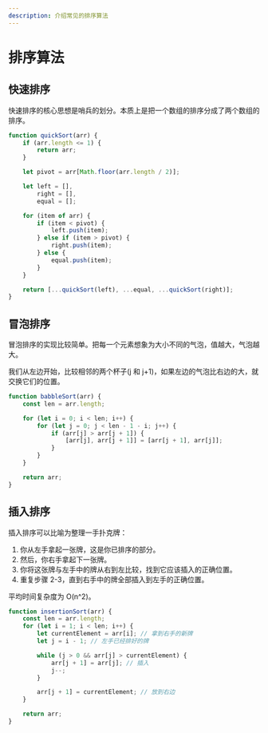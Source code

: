 ```yaml
---
description: 介绍常见的排序算法
---
```


# 排序算法

## 快速排序

快速排序的核心思想是哨兵的划分。本质上是把一个数组的排序分成了两个数组的排序。

```js
function quickSort(arr) {
	if (arr.length <= 1) {
		return arr;
	}

	let pivot = arr[Math.floor(arr.length / 2)];

	let left = [],
		right = [],
		equal = [];

	for (item of arr) {
		if (item < pivot) {
			left.push(item);
		} else if (item > pivot) {
			right.push(item);
		} else {
			equal.push(item);
		}
	}

	return [...quickSort(left), ...equal, ...quickSort(right)];
}
```

## 冒泡排序

冒泡排序的实现比较简单。把每一个元素想象为大小不同的气泡，值越大，气泡越大。

我们从左边开始，比较相邻的两个杯子(j 和 j+1)，如果左边的气泡比右边的大，就交换它们的位置。

```js
function babbleSort(arr) {
	const len = arr.length;

	for (let i = 0; i < len; i++) {
		for (let j = 0; j < len - 1 - i; j++) {
			if (arr[j] > arr[j + 1]) {
				[arr[j], arr[j + 1]] = [arr[j + 1], arr[j]];
			}
		}
	}

	return arr;
}
```

## 插入排序

插入排序可以比喻为整理一手扑克牌：

1. 你从左手拿起一张牌，这是你已排序的部分。
2. 然后，你右手拿起下一张牌。
3. 你将这张牌与左手中的牌从右到左比较，找到它应该插入的正确位置。
4. 重复步骤 2-3，直到右手中的牌全部插入到左手的正确位置。

平均时间复杂度为 O(n^2)。

```js
function insertionSort(arr) {
	const len = arr.length;
	for (let i = 1; i < len; i++) {
		let currentElement = arr[i]; // 拿到右手的新牌
		let j = i - 1; // 左手已经排好的牌

		while (j > 0 && arr[j] > currentElement) {
			arr[j + 1] = arr[j]; // 插入
			j--;
		}

		arr[j + 1] = currentElement; // 放到右边
	}

	return arr;
}
```
